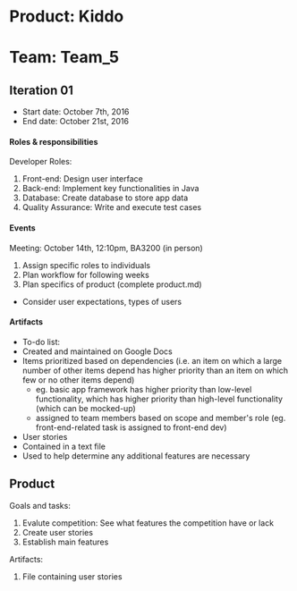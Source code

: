 # Product: Kiddo
# Team: Team_5

## Iteration 01

 * Start date: October 7th, 2016
 * End date: October 21st, 2016

#### Roles & responsibilities

Developer Roles:
 1. Front-end: Design user interface
 2. Back-end: Implement key functionalities in Java
 3. Database: Create database to store app data
 4. Quality Assurance: Write and execute test cases

#### Events

Meeting: October 14th, 12:10pm, BA3200 (in person)
 1. Assign specific roles to individuals
 2. Plan workflow for following weeks
 3. Plan specifics of product (complete product.md)
   * Consider user expectations, types of users

#### Artifacts

* To-do list:
 * Created and maintained on Google Docs 
 * Items prioritized based on dependencies (i.e. an item on which a large number of other items depend has higher priority than an item on which few or no other items depend)
     *  eg. basic app framework has higher priority than low-level functionality, which has higher priority than high-level functionality (which can be mocked-up)
   * assigned to team members based on scope and member's role (eg. front-end-related task is assigned to front-end dev)
* User stories
 * Contained in a text file
 * Used to help determine any additional features are necessary


## Product

Goals and tasks:

1. Evalute competition: See what features the competition have or lack
2. Create user stories
3. Establish main features

Artifacts:

1. File containing user stories
